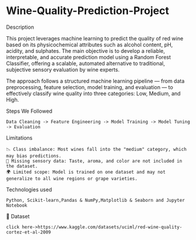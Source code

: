 # Wine-Quality-Prediction-Project
Description

This project leverages machine learning to predict the quality of red wine based on its physicochemical attributes such as alcohol content, pH, acidity, and sulphates. The main objective is to develop a reliable, interpretable, and accurate prediction model using a Random Forest Classifier, offering a scalable, automated alternative to traditional, subjective sensory evaluation by wine experts.

The approach follows a structured machine learning pipeline — from data preprocessing, feature selection, model training, and evaluation — to effectively classify wine quality into three categories: Low, Medium, and High.

Steps We Followed

    Data Cleaning -> Feature Engineering -> Model Training -> Model Tuning -> Evaluation

Limitations

    📉 Class imbalance: Most wines fall into the "medium" category, which may bias predictions.
    🧪 Missing sensory data: Taste, aroma, and color are not included in the dataset.
    🌍 Limited scope: Model is trained on one dataset and may not generalize to all wine regions or grape varieties.

Technologies used

    Python, Scikit-learn,Pandas & NumPy,Matplotlib & Seaborn and Jupyter Notebook

📁 Dataset

    click here->https://www.kaggle.com/datasets/uciml/red-wine-quality-cortez-et-al-2009


